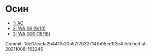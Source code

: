 # Осин
- [1: AC](1.md)
- [2: WA 06 (9/10)](2.md)
- [3: WA 006 (16/18)](3.md)

Commit: 1de07eada2b441fb20a57f7b32714fb05ce1f3e4
 fetched at: 20211008-152245

